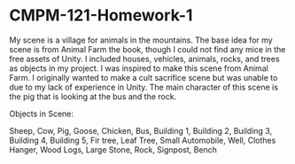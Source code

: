 # CMPM-121-Homework-1
My scene is a village for animals in the mountains. The base idea for my scene is from Animal Farm the book, though I could not find any mice in the free assets of Unity. I included houses, vehicles, animals, rocks, and trees as objects in my project. I was inspired to make this scene from Animal Farm. I originally wanted to make a cult sacrifice scene but was unable to due to my lack of experience in Unity. The main character of this scene is the pig that is looking at the bus and the rock.

Objects in Scene:

Sheep, Cow, Pig, Goose, Chicken, Bus, Building 1, Building 2, Building 3, Building 4, Building 5, Fir tree, Leaf Tree, Small Automobile, Well, Clothes Hanger, Wood Logs, Large Stone, Rock, Signpost, Bench
